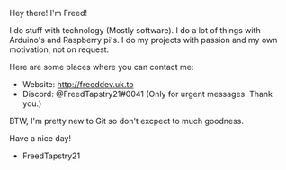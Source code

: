Hey there! I'm Freed!

I do stuff with technology (Mostly software).
I do a lot of things with Arduino's and Raspberry pi's.
I do my projects with passion and my own motivation, not on request.

Here are some places where you can contact me:
- Website: http://freeddev.uk.to
- Discord: @FreedTapstry21#0041 (Only for urgent messages. Thank you.)

BTW, I'm pretty new to Git so don't excpect to much goodness.

Have a nice day!
- FreedTapstry21
